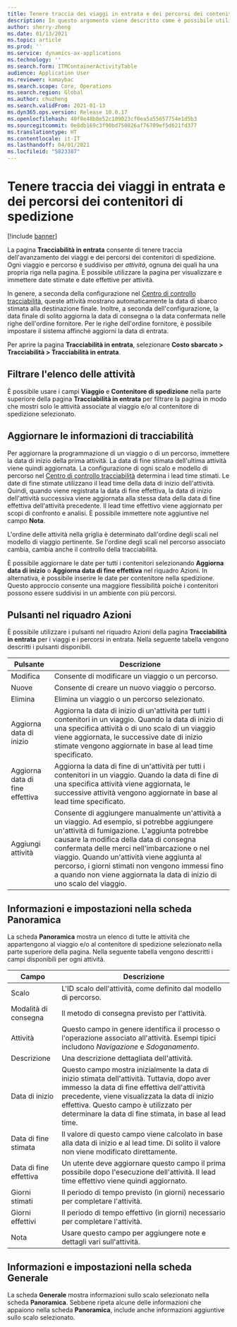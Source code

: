 ```yaml
---
title: Tenere traccia dei viaggi in entrata e dei percorsi dei contenitori di spedizione
description: In questo argomento viene descritto come è possibile utilizzare la pagina Tracciabilità in entrata per tenere traccia dell'avanzamento dei viaggi e dei percorsi dei contenitori di spedizione.
author: sherry-zheng
ms.date: 01/13/2021
ms.topic: article
ms.prod: ''
ms.service: dynamics-ax-applications
ms.technology: ''
ms.search.form: ITMContainerActivityTable
audience: Application User
ms.reviewer: kamaybac
ms.search.scope: Core, Operations
ms.search.region: Global
ms.author: chuzheng
ms.search.validFrom: 2021-01-13
ms.dyn365.ops.version: Release 10.0.17
ms.openlocfilehash: 40f8e48b8e52c109023cf0ea5a55657754e1d5b3
ms.sourcegitcommit: 0e8db169c3f90bd750826af76709ef5d621fd377
ms.translationtype: HT
ms.contentlocale: it-IT
ms.lasthandoff: 04/01/2021
ms.locfileid: "5823387"
---
```

# <a name="track-inbound-voyages-and-shipping-container-journeys"></a>Tenere traccia dei viaggi in entrata e dei percorsi dei contenitori di spedizione

[!include [banner](../../includes/banner.md)]

La pagina **Tracciabilità in entrata** consente di tenere traccia dell'avanzamento dei viaggi e dei percorsi dei contenitori di spedizione. Ogni viaggio e percorso è suddiviso per *attività*, ognuna dei quali ha una propria riga nella pagina. È possibile utilizzare la pagina per visualizzare e immettere date stimate e date effettive per attività.

In genere, a seconda della configurazione nel [Centro di controllo tracciabilità](delivery-information-setup.md#tracking-control-center), queste attività mostrano automaticamente la data di sbarco stimata alla destinazione finale. Inoltre, a seconda dell'configurazione, la data finale di solito aggiorna la data di consegna o la data confermata nelle righe dell'ordine fornitore. Per le righe dell'ordine fornitore, è possibile impostare il sistema affinché aggiorni la data di entrata.

Per aprire la pagina **Tracciabilità in entrata**, selezionare **Costo sbarcato \> Tracciabilità \> Tracciabilità in entrata**.

## <a name="filter-the-activities-list"></a>Filtrare l'elenco delle attività

È possibile usare i campi **Viaggio** e **Contenitore di spedizione** nella parte superiore della pagina **Tracciabilità in entrata** per filtrare la pagina in modo che mostri solo le attività associate al viaggio e/o al contenitore di spedizione selezionato.

## <a name="update-tracking-information"></a>Aggiornare le informazioni di tracciabilità

Per aggiornare la programmazione di un viaggio o di un percorso, immettere la data di inizio della prima attività. La data di fine stimata dell'ultima attività viene quindi aggiornata. La configurazione di ogni scalo e modello di percorso nel [Centro di controllo tracciabilità](delivery-information-setup.md#tracking-control-center) determina i lead time stimati. Le date di fine stimate utilizzano il lead time della data di inizio dell'attività. Quindi, quando viene registrata la data di fine effettiva, la data di inizio dell'attività successiva viene aggiornata alla stessa data della data di fine effettiva dell'attività precedente. Il lead time effettivo viene aggiornato per scopi di confronto e analisi. È possibile immettere note aggiuntive nel campo **Nota**.

L'ordine delle attività nella griglia è determinato dall'ordine degli scali nel modello di viaggio pertinente. Se l'ordine degli scali nel percorso associato cambia, cambia anche il controllo della tracciabilità.

È possibile aggiornare le date per tutti i contenitori selezionando **Aggiorna data di inizio** o **Aggiorna data di fine effettiva** nel riquadro Azioni. In alternativa, è possibile inserire le date per contenitore nella spedizione. Questo approccio consente una maggiore flessibilità poiché i contenitori possono essere suddivisi in un ambiente con più percorsi.

## <a name="buttons-on-the-action-pane"></a>Pulsanti nel riquadro Azioni

È possibile utilizzare i pulsanti nel riquadro Azioni della pagina **Tracciabilità in entrata** per i viaggi e i percorsi in entrata. Nella seguente tabella vengono descritti i pulsanti disponibili.

| Pulsante | Descrizione |
|---|---|
| Modifica | Consente di modificare un viaggio o un percorso. |
| Nuove | Consente di creare un nuovo viaggio o percorso. |
| Elimina | Elimina un viaggio o un percorso selezionato. |
| Aggiorna data di inizio | Aggiorna la data di inizio di un'attività per tutti i contenitori in un viaggio. Quando la data di inizio di una specifica attività o di uno scalo di un viaggio viene aggiornata, le successive date di inizio stimate vengono aggiornate in base al lead time specificato. |
| Aggiorna data di fine effettiva | Aggiorna la data di fine di un'attività per tutti i contenitori in un viaggio. Quando la data di fine di una specifica attività viene aggiornata, le successive attività vengono aggiornate in base al lead time specificato. |
| Aggiungi attività | Consente di aggiungere manualmente un'attività a un viaggio. Ad esempio, si potrebbe aggiungere un'attività di fumigazione. L'aggiunta potrebbe causare la modifica della data di consegna confermata delle merci nell'imbarcazione o nel viaggio. Quando un'attività viene aggiunta al percorso, i giorni stimati non vengono immessi fino a quando non viene aggiornata la data di inizio di uno scalo del viaggio. |

## <a name="information-and-settings-on-the-overview-tab"></a>Informazioni e impostazioni nella scheda Panoramica

La scheda **Panoramica** mostra un elenco di tutte le attività che appartengono al viaggio e/o al contenitore di spedizione selezionato nella parte superiore della pagina. Nella seguente tabella vengono descritti i campi disponibili per ogni attività.

| Campo | Descrizione |
|---|---|
| Scalo | L'ID scalo dell'attività, come definito dal modello di percorso. |
| Modalità di consegna | Il metodo di consegna previsto per l'attività. |
| Attività | Questo campo in genere identifica il processo o l'operazione associato all'attività. Esempi tipici includono *Navigazione* e *Sdoganamento*. |
| Descrizione | Una descrizione dettagliata dell'attività. |
| Data di inizio | Questo campo mostra inizialmente la data di inizio stimata dell'attività. Tuttavia, dopo aver immesso la data di fine effettiva dell'attività precedente, viene visualizzata la data di inizio effettiva. Questo campo è utilizzato per determinare la data di fine stimata, in base al lead time. |
| Data di fine stimata | Il valore di questo campo viene calcolato in base alla data di inizio e al lead time. Di solito il valore non viene modificato direttamente. |
| Data di fine effettiva | Un utente deve aggiornare questo campo il prima possibile dopo l'esecuzione dell'attività. Il lead time effettivo viene quindi aggiornato. |
| Giorni stimati | Il periodo di tempo previsto (in giorni) necessario per completare l'attività. |
| Giorni effettivi | Il periodo di tempo effettivo (in giorni) necessario per completare l'attività. |
| Nota | Usare questo campo per aggiungere note e dettagli vari sull'attività. |

## <a name="information-and-settings-on-the-general-tab"></a>Informazioni e impostazioni nella scheda Generale

La scheda **Generale** mostra informazioni sullo scalo selezionato nella scheda **Panoramica**. Sebbene ripeta alcune delle informazioni che appaiono nella scheda **Panoramica**, include anche informazioni aggiuntive sullo scalo selezionato.
